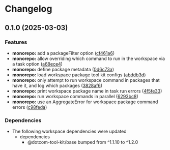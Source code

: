 # Changelog

## 0.1.0 (2025-03-03)


### Features

* **monorepo:** add a packageFilter option ([cf461a6](https://github.com/Financial-Times/dotcom-tool-kit/commit/cf461a63a8656a755877ed3d57b0b7747b6100ac))
* **monorepo:** allow overriding which command to run in the workspace via a task option ([a68ece4](https://github.com/Financial-Times/dotcom-tool-kit/commit/a68ece442bc3afead2ad0a78b53ae2b88acb3b26))
* **monorepo:** define package metadata ([0d6c73a](https://github.com/Financial-Times/dotcom-tool-kit/commit/0d6c73acc5b52536973083ba42586f38d1b06613))
* **monorepo:** load workspace package tool kit configs ([abddb3d](https://github.com/Financial-Times/dotcom-tool-kit/commit/abddb3d17a967845bf52b5cf3bc0270fe60fbb4f))
* **monorepo:** only attempt to run workspace command in packages that have it, and log which packages ([3828af6](https://github.com/Financial-Times/dotcom-tool-kit/commit/3828af6a259b83cde8c929c7bf59efb61ad06160))
* **monorepo:** print workspace package name in task run errors ([4f5fe33](https://github.com/Financial-Times/dotcom-tool-kit/commit/4f5fe331c16244e5225aceefc56ae69eacb9ca21))
* **monorepo:** run workspace commands in parallel ([6293bc8](https://github.com/Financial-Times/dotcom-tool-kit/commit/6293bc813701b023cf7efd2d542f69c71a1500a4))
* **monorepo:** use an AggregateError for workspace package command errors ([c98feda](https://github.com/Financial-Times/dotcom-tool-kit/commit/c98fedab0dbaab28ee525b9385d69fcd35426b7b))


### Dependencies

* The following workspace dependencies were updated
  * dependencies
    * @dotcom-tool-kit/base bumped from ^1.1.10 to ^1.2.0
